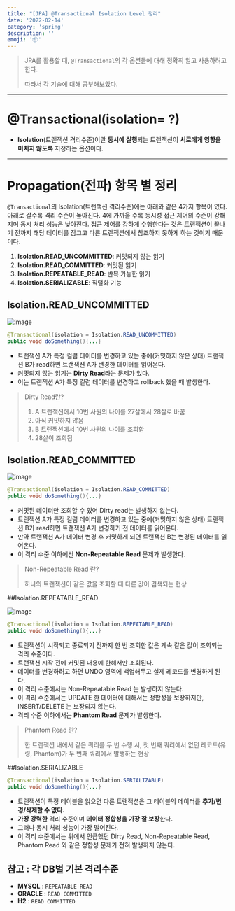 ```yaml
---
title: "[JPA] @Transactional Isolation Level 정리"
date: '2022-02-14'
category: 'spring'
description: ''
emoji: '📦'
---
```


> JPA를 활용할 때, `@Transactional`의 각 옵션들에 대해 정확히 알고 사용하려고 한다.
> 
> 따라서 각 기술에 대해 공부해보았다.

---

# @Transactional(isolation= ?)
- **Isolation**(트랜잭션 격리수준)이란 **동시에 실행**되는 트랜잭션이 **서로에게 영향을 미치지 않도록** 지정하는 옵션이다.

---

# Propagation(전파) 항목 별 정리

`@Transactional`의 Isolation(트랜잭션 격리수준)에는 아래와 같은 4가지 항목이 있다.
아래로 갈수록 격리 수준이 높아진다.
4에 가까울 수록 동시성 접근 제어의 수준이 강해지며 동시 처리 성능은 낮아진다.
접근 제어를 강하게 수행한다는 것은 트랜잭션이 끝나기 전까지 해당 데이터를 잠그고 다른 트랜잭션에서 참조하지 못하게 하는 것이기 때문이다.

1. **Isolation.READ_UNCOMMITTED**: 커밋되지 않는 읽기
2. **Isolation.READ_COMMITTED**: 커밋된 읽기
3. **Isolation.REPEATABLE_READ**: 반복 가능한 읽기
4. **Isolation.SERIALIZABLE**: 직렬화 기능
 
## Isolation.READ_UNCOMMITTED

![image](https://user-images.githubusercontent.com/55419159/153827234-276cd414-5af4-449d-9f6c-f068fddc2cc4.png)


```java
@Transactional(isolation = Isolation.READ_UNCOMMITTED)
public void doSomething(){...}
```

- 트랜잭션 A가 특정 컬럼 데이터를 변경하고 있는 중에(커밋하지 않은 상태) 트랜잭션 B가 read하면 트랜잭션 A가 변경한 데이터를 읽어온다.
- 커밋되지 않는 읽기는 **Dirty Read**라는 문제가 있다. 
- 이는 트랜잭션 A가 특정 컬럼 데이터를 변경하고 rollback 했을 때 발생한다.

> Dirty Read란? 
> 
> 1. A 트랜잭션에서 10번 사원의 나이를 27살에서 28살로 바꿈
> 2. 아직 커밋하지 않음
> 3. B 트랜잭션에서 10번 사원의 나이를 조회함
> 4. 28살이 조회됨


## Isolation.READ_COMMITTED

![image](https://user-images.githubusercontent.com/55419159/153828461-1249ac01-fb86-4955-abea-4dab88d8c136.png)

```java
@Transactional(isolation = Isolation.READ_COMMITTED)
public void doSomething(){...}
```

- 커밋된 데이터만 조회할 수 있어 Dirty read는 발생하지 않는다.
- 트랜잭션 A가 특정 컬럼 데이터를 변경하고 있는 중에(커밋하지 않은 상태) 트랜잭션 B가 read하면 트랜잭션 A가 변경하기 전 데이터를 읽어온다. 
- 만약 트랜잭션 A가 데이터 변경 후 커밋하게 되면 트랜잭션 B는 변경된 데이터를 읽어온다.
- 이 격리 수준 이하에선 **Non-Repeatable Read** 문제가 발생한다.

> Non-Repeatable Read 란?
> 
> 하나의 트랜잭션이 같은 값을 조회할 때 다른 값이 검색되는 현상


##Isolation.REPEATABLE_READ

![image](https://user-images.githubusercontent.com/55419159/153828575-caeadbef-c366-49f4-b65a-35044f6182f7.png)

```java
@Transactional(isolation = Isolation.REPEATABLE_READ)
public void doSomething(){...}
```

- 트랜잭션이 시작되고 종료되기 전까지 한 번 조회한 값은 계속 같은 값이 조회되는 격리 수준이다.
- 트랜잭션 시작 전에 커밋된 내용에 한해서만 조회된다.
- 데이터를 변경하려고 하면 UNDO 영역에 백업해두고 실제 레코드를 변경하게 된다.
- 이 격리 수준에서는 Non-Repeatable Read 는 발생하지 않는다.
- 이 격리 수준에서는 UPDATE 한 데이터에 대해서는 정합성을 보장하지만, INSERT/DELETE 는 보장되지 않는다.
- 격리 수준 이하에서는 **Phantom Read** 문제가 발생한다.

> Phantom Read 란?
> 
> 한 트랜잭션 내에서 같은 쿼리를 두 번 수행 시, 첫 번째 쿼리에서 없던 레코드(유령, Phantom)가 두 번째 쿼리에서 발생하는 현상

##Isolation.SERIALIZABLE

```java
@Transactional(isolation = Isolation.SERIALIZABLE)
public void doSomething(){...}
```

- 트랜잭션이 특정 테이블을 읽으면 다른 트랜잭션은 그 테이블의 데이터를 **추가/변경/삭제할 수 없다.**
- **가장 강력한** 격리 수준이며 **데이터 정합성을 가장 잘 보장**한다.
- 그러나 동시 처리 성능이 가장 떨어진다.
- 이 격리 수준에서는 위에서 언급했던 Dirty Read, Non-Repeatable Read, Phantom Read 와 같은 정합성 문제가 전혀 발생하지 않는다.


## 참고 : 각 DB별 기본 격리수준
- **MYSQL** : `REPEATABLE READ`
- **ORACLE** : `READ COMMITTED`
- **H2** : `READ COMMITTED`